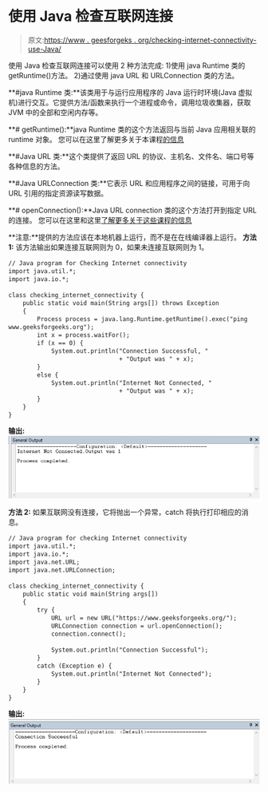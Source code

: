 # 使用 Java 检查互联网连接

> 原文:[https://www . geesforgeks . org/checking-internet-connectivity-use-Java/](https://www.geeksforgeeks.org/checking-internet-connectivity-using-java/)

使用 Java 检查互联网连接可以使用 2 种方法完成:
1)使用 java Runtime 类的 getRuntime()方法。
2)通过使用 java URL 和 URLConnection 类的方法。

**#java Runtime 类:**该类用于与运行应用程序的 Java 运行时环境(Java 虚拟机)进行交互。它提供方法/函数来执行一个进程或命令，调用垃圾收集器，获取 JVM 中的全部和空闲内存等。

**# getRuntime():**java Runtime 类的这个方法返回与当前 Java 应用相关联的 runtime 对象。
您可以在这里了解更多关于本课程[的信息](https://www.geeksforgeeks.org/java-lang-runtime-class-in-java/)

**#Java URL 类:**这个类提供了返回 URL 的协议、主机名、文件名、端口号等各种信息的方法。

**#Java URLConnection 类:**它表示 URL 和应用程序之间的链接，可用于向 URL 引用的指定资源读写数据。

**# openConnection():**Java URL connection 类的这个方法打开到指定 URL 的连接。
您可以在这里和这里[了解更多关于这些课程的信息](https://www.geeksforgeeks.org/reading-url-using-urlconnection-class/)

**注意:**提供的方法应该在本地机器上运行，而不是在在线编译器上运行。
**方法 1:**
该方法输出如果连接互联网则为 0，如果未连接互联网则为 1。

```
// Java program for Checking Internet connectivity
import java.util.*;
import java.io.*;

class checking_internet_connectivity {
    public static void main(String args[]) throws Exception
    {
        Process process = java.lang.Runtime.getRuntime().exec("ping www.geeksforgeeks.org");
        int x = process.waitFor();
        if (x == 0) {
            System.out.println("Connection Successful, "
                               + "Output was " + x);
        }
        else {
            System.out.println("Internet Not Connected, "
                               + "Output was " + x);
        }
    }
}
```

**输出:**
![validating connectivity](img/1d1e9ab0c47fd89eebc70b9b8ff00e12.png)

**方法 2:**
如果互联网没有连接，它将抛出一个异常，catch 将执行打印相应的消息。

```
// Java program for checking Internet connectivity
import java.util.*;
import java.io.*;
import java.net.URL;
import java.net.URLConnection;

class checking_internet_connectivity {
    public static void main(String args[])
    {
        try {
            URL url = new URL("https://www.geeksforgeeks.org/");
            URLConnection connection = url.openConnection();
            connection.connect();

            System.out.println("Connection Successful");
        }
        catch (Exception e) {
            System.out.println("Internet Not Connected");
        }
    }
}
```

**输出:**
![validating connectivity](img/a0c14d7a56538ff3732f99fba23c85fc.png)
